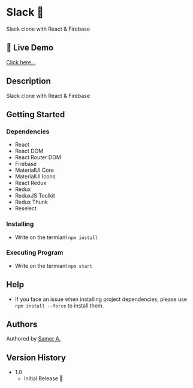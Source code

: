 # Slack 🚀

Slack clone with React & Firebase

## 🔴 Live Demo

[Click here...](https://samer-slack.firebaseapp.com/)

## Description

Slack clone with React & Firebase

## Getting Started

### Dependencies

- React
- React DOM
- React Router DOM
- Firebase
- MaterialUI Core
- MaterialUI Icons
- React Redux
- Redux
- ReduxJS Toolkit
- Redux Thunk
- Reselect

### Installing

- Write on the termianl `npm install`

### Executing Program

- Write on the termianl `npm start`

## Help

- If you face an issue when installing project dependencies, please use `npm install --force` to install them.

## Authors

Authored by [Samer A.](https://cleversamer.web.app/)

## Version History

- 1.0
  - Initial Release 🚀
